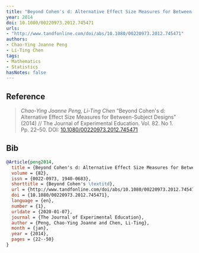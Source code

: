 ```yaml
---
title: "Beyond Cohen's d: Alternative Effect Size Measures for Between-Subject Designs"
year: 2014
doi: 10.1080/00220973.2012.745471
urls:
- "http://www.tandfonline.com/doi/abs/10.1080/00220973.2012.745471"
authors:
- Chao-Ying Joanne Peng
- Li-Ting Chen
tags:
- Mathematics
- Statistics
hasNotes: false
---
```


## Reference

> <i>Chao-Ying Joanne Peng, Li-Ting Chen</i> “Beyond Cohen's d: Alternative Effect Size Measures for Between-Subject Designs” (2014) // The Journal of Experimental Education. Vol.&nbsp;82. No&nbsp;1. Pp.&nbsp;22–50. DOI:&nbsp;<a href='https://doi.org/10.1080/00220973.2012.745471'>10.1080/00220973.2012.745471</a>

## Bib

```bib
@Article{peng2014,
  title = {Beyond Cohen's d: Alternative Effect Size Measures for Between-Subject Designs},
  volume = {82},
  issn = {0022-0973, 1940-0683},
  shorttitle = {Beyond Cohen's \textitd},
  url = {http://www.tandfonline.com/doi/abs/10.1080/00220973.2012.745471},
  doi = {10.1080/00220973.2012.745471},
  language = {en},
  number = {1},
  urldate = {2020-01-07},
  journal = {The Journal of Experimental Education},
  author = {Peng, Chao-Ying Joanne and Chen, Li-Ting},
  month = {jan},
  year = {2014},
  pages = {22--50}
}
```
